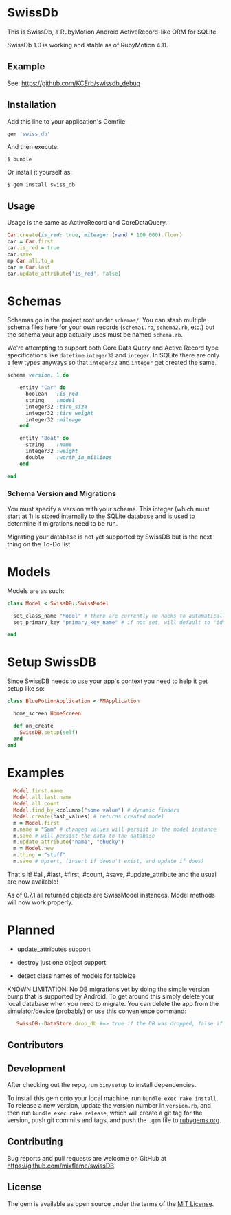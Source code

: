 # SwissDb

This is SwissDb, a RubyMotion Android ActiveRecord-like ORM for SQLite.

SwissDb 1.0 is working and stable as of RubyMotion 4.11.

## Example

See: https://github.com/KCErb/swissdb_debug

## Installation

Add this line to your application's Gemfile:

```ruby
gem 'swiss_db'
```

And then execute:

    $ bundle

Or install it yourself as:

    $ gem install swiss_db

## Usage

Usage is the same as ActiveRecord and CoreDataQuery.

```ruby
Car.create(is_red: true, mileage: (rand * 100_000).floor)
car = Car.first
car.is_red = true
car.save
mp Car.all.to_a
car = Car.last
car.update_attribute('is_red', false)

```


# Schemas

Schemas go in the project root under `schemas/`. You can stash multiple schema files here for your own records (`schema1.rb`, `schema2.rb`, etc.) but the schema your app actually uses must be named `schema.rb`.

We're attempting to support both Core Data Query and Active Record type specifications like `datetime` `integer32` and `integer`. In SQLite there are only a few types anyways so that `integer32` and `integer` get created the same.

```ruby
schema version: 1 do

    entity "Car" do
      boolean   :is_red
      string    :model
      integer32 :tire_size
      integer32 :tire_weight
      integer32 :mileage
    end

    entity "Boat" do
      string    :name
      integer32 :weight
      double    :worth_in_millions
    end

end
```

### Schema Version and Migrations

You must specify a version with your schema. This integer (which must start at 1) is stored internally to the SQLite database and is used to determine if migrations need to be run.

Migrating your database is not yet supported by SwissDB but is the next thing on the To-Do list.

# Models

Models are as such:

```ruby
class Model < SwissDB::SwissModel

  set_class_name "Model" # there are currently no hacks to automatically get this. sorry.
  set_primary_key "primary_key_name" # if not set, will default to "id"

end
```

# Setup SwissDB

Since SwissDB needs to use your app's context you need to help it get setup like so:

```ruby
class BluePotionApplication < PMApplication

  home_screen HomeScreen

  def on_create
    SwissDB.setup(self)
  end
end
```

# Examples

```ruby
  Model.first.name
  Model.all.last.name
  Model.all.count
  Model.find_by_<column>("some value") # dynamic finders
  Model.create(hash_values) # returns created model
  m = Model.first
  m.name = "Sam" # changed values will persist in the model instance
  m.save # will persist the data to the database
  m.update_attribute("name", "chucky")
  m = Model.new
  m.thing = "stuff"
  m.save # upsert, (insert if doesn't exist, and update if does)
```


That's it! #all, #last, #first, #count, #save, #update_attribute and the usual are now available!

As of 0.7.1 all returned objects are SwissModel instances. Model methods will now work properly.

# Planned

* update_attributes support

* destroy just one object support

* detect class names of models for tableize

KNOWN LIMITATION: No DB migrations yet by doing the simple version bump that is supported by Android. To get around this simply delete your local database when you need to migrate. You can delete the app from the simulator/device (probably) or use this convenience command:

```ruby
   SwissDB::DataStore.drop_db #=> true if the DB was dropped, false if not
```

## Contributors


## Development

After checking out the repo, run `bin/setup` to install dependencies.

To install this gem onto your local machine, run `bundle exec rake install`. To release a new version, update the version number in `version.rb`, and then run `bundle exec rake release`, which will create a git tag for the version, push git commits and tags, and push the `.gem` file to [rubygems.org](https://rubygems.org).

## Contributing

Bug reports and pull requests are welcome on GitHub at https://github.com/mixflame/swissDB.


## License

The gem is available as open source under the terms of the [MIT License](http://opensource.org/licenses/MIT).
